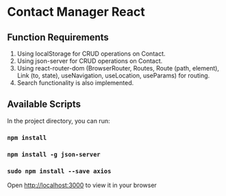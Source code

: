 # Contact Manager React


## Function Requirements
1. Using localStorage for CRUD operations on Contact.
2. Using json-server for CRUD operations on Contact.
3. Using react-router-dom (BrowserRouter, Routes, Route (path, element), Link (to, state), useNavigation, useLocation, useParams) for routing. 
4. Search functionality is also implemented.



## Available Scripts

In the project directory, you can run:


### `npm install`
### `npm install -g json-server`
### `sudo npm install --save axios`
Open [http://localhost:3000](http://localhost:3000) to view it in your browser

